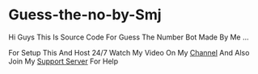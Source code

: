 # Guess-the-no-by-Smj

Hi Guys This Is Source Code For Guess The Number Bot Made By Me ...

For Setup This And Host 24/7 Watch My Video On My [Channel](https://www.youtube.com/channel/UCTEwiHm5kzJWzNlQIOYlbQA)
And Also Join My [Support Server](https://discord.gg/em44gJXRbJ) For Help
